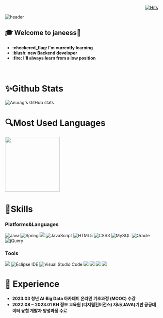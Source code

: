 <div align=right>

[![Hits](https://hits.seeyoufarm.com/api/count/incr/badge.svg?url=https%3A%2F%2Fgithub.com%2Fjaneess%2Fhit-counter&count_bg=%2392968F&title_bg=%23000000&icon=&icon_color=%23FFFFFF&title=hits&edge_flat=false)](https://hits.seeyoufarm.com)

 </div>
 
![header](https://capsule-render.vercel.app/api?type=Waving&&color=0:FDFEFE,100:00070A&text=%20janeess%20&height=300&fontSize=100&fontColor=F8FAFA&animation=fadeIn&textBg=true)


## :mortar_board: Welcome to janeess👋
<h4>
  <ul>
   <li>:checkered_flag: I'm currently learning</li>
   <li>:blush: new Backend developer</li>
   <li>:fire: I'll always learn from a low position</li>
  </ul>
</h4>
<br>

 # :sparkles:Github Stats

![Anurag's GitHub stats](https://github-readme-stats.vercel.app/api?username=janeess&theme=github_dark&show_icons=true) 

# :mag:Most Used Languages
 
<a href="https://github.com/imysh578"><img align="center" style="height:180px" src="https://github-readme-stats.vercel.app/api/top-langs/?username=janeess&layout=compact&theme=github_dark&hide_border=true" /></a> 

 # :wrench:Skills
 ### Platforms&Languages
 
![Java](https://img.shields.io/badge/Java-007396.svg?&style=for-the-badge&logo=Java&logoColor=white)
![Spring](https://img.shields.io/badge/Spring-6DB33F.svg?&style=for-the-badge&logo=Spring&logoColor=white)
 <img src="https://img.shields.io/badge/springboot-6DB33F?style=for-the-badge&logo=springboot&logoColor=white"> <!--스프링부트-->
![JavaScript](https://img.shields.io/badge/JavaScript-F7DF1E.svg?&style=for-the-badge&logo=JavaScript&logoColor=white)
![HTML5](https://img.shields.io/badge/HTML5-E34F26.svg?&style=for-the-badge&logo=HTML5&logoColor=white)
![CSS3](https://img.shields.io/badge/CSS3-1572B6.svg?&style=for-the-badge&logo=CSS3&logoColor=white)
![MySQL](https://img.shields.io/badge/MySQL-4479A1.svg?&style=for-the-badge&logo=MySQL&logoColor=white)
![Oracle](https://img.shields.io/badge/Oracle-F80000.svg?&style=for-the-badge&logo=Oracle&logoColor=white)
![jQuery](https://img.shields.io/badge/jQuery-0769AD.svg?&style=for-the-badge&logo=jQuery&logoColor=white)




 ### Tools
<img src="https://img.shields.io/badge/github-181717?style=for-the-badge&logo=github&logoColor=white"> <!--깃허브-->
![Eclipse IDE](https://img.shields.io/badge/Eclipse%20IDE-2C2255.svg?&style=for-the-badge&logo=Eclipse%20IDE&logoColor=white)
![Visual Studio Code](https://img.shields.io/badge/Visual%20Studio%20Code-007ACC.svg?&style=for-the-badge&logo=Visual%20Studio%20Code&logoColor=white)
<img src="https://img.shields.io/badge/Docker-2496ED?style=for-the-badge&logo=docker&logoColor=white"> <!--도커-->
<img src="https://img.shields.io/badge/intelliJ-000000?style=for-the-badge&logo=intellijidea&logoColor=white"> <!--인텔리제이-->
<img src="https://img.shields.io/badge/Postman-FF6C37?style=for-the-badge&logo=postman&logoColor=white"> <!--포스트맨-->
<img src="https://img.shields.io/badge/AWS-232F3E?style=for-the-badge&logo=AmazonAWS&logoColor=white"/> <!--aws-->




# :bookmark_tabs: Experience

<h4>
   <ul>
      <li> 2023.03 청년 AI·Big Data 아카데미 온라인 기초과정 (MOOC) 수강 <br></li>
      <li>2022.08 ~ 2023.01 KH 정보 교육원 (디지털컨버전스) 자바(JAVA)기반 공공데이터 융합 개발자 양성과정 수료</li>
    </ul>
</h4>






